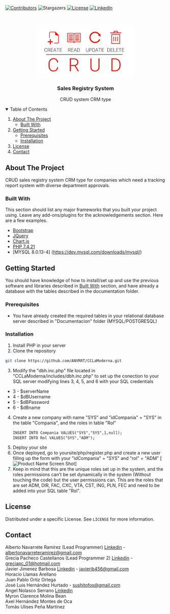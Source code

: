 <!--
*** Thanks for checking out the Best-README-Template. If you have a suggestion
*** that would make this better, please fork the repo and create a pull request
*** or simply open an issue with the tag "enhancement".
*** Thanks again! Now go create something AMAZING! :D
-->



<!-- PROJECT SHIELDS -->
<!--
*** I'm using markdown "reference style" links for readability.
*** Reference links are enclosed in brackets [ ] instead of parentheses ( ).
*** See the bottom of this document for the declaration of the reference variables
*** for contributors-url, forks-url, etc. This is an optional, concise syntax you may use.
*** https://www.markdownguide.org/basic-syntax/#reference-style-links
-->
[![Contributors][contributors-shield]][contributors-url]
![Stargazers][stars-shield]
[![License][license-shield]][license-url]
[![LinkedIn][linkedin-shield]][linkedin-url]



<!-- PROJECT LOGO -->
<br />
<p align="center">
    <img src="img/crud.png" alt="Logo">
  </a>

  <h3 align="center">Sales Registry System</h3>

  <p align="center">
    CRUD system CRM type
  </p>
</p>



<!-- TABLE OF CONTENTS -->
<details open="open">
  <summary>Table of Contents</summary>
  <ol>
    <li>
      <a href="#about-the-project">About The Project</a>
      <ul>
        <li><a href="#built-with">Built With</a></li>
      </ul>
    </li>
    <li>
      <a href="#getting-started">Getting Started</a>
      <ul>
        <li><a href="#prerequisites">Prerequisites</a></li>
        <li><a href="#installation">Installation</a></li>
      </ul>
    </li>
    <li><a href="#license">License</a></li>
    <li><a href="#contact">Contact</a></li>
  </ol>
</details>



<!-- ABOUT THE PROJECT -->
## About The Project

CRUD sales registry system CRM type for companies which need a tracking report system with diverse department approvals.


### Built With

This section should list any major frameworks that you built your project using. Leave any add-ons/plugins for the acknowledgements section. Here are a few examples.
* [Bootstrap](https://getbootstrap.com)
* [JQuery](https://jquery.com)
* [Chart.js](https://www.chartjs.org/)
* [PHP 7.4.21](https://www.php.net/)
* [MYSQL 8.0.13-4] (https://dev.mysql.com/downloads/mysql/)


<!-- GETTING STARTED -->
## Getting Started

You should have knowledge of how to install/set up and use the previous software and libraries described in <a href="#built-with">Built With</a> section, and have already a database with the tables described in the documentation folder.

### Prerequisites

* You have already created the required tables in your relational database server described in "Documentacion" folder (MYSQL/POSTGRESQL)

### Installation

1. Install PHP in your server
2. Clone the repository
  ```sh
  git clone https://github.com/ANVRRT/CCLaModerna.git
  ```
3. Modify the "dbh.inc.php" file located in "CCLaModerna/includes/dbh.inc.php" to set up the conection to your SQL server modifying lines 3, 4, 5, and 6 with your SQL credentials
<ul>
  <li>3 - $serverName
  <li>4 - $dBUsername
  <li>5 - $dBPassword
  <li>6 - $dBname
</ul>
  
4. Create a new company with name "SYS" and "idCompania" = "SYS" in the table "Compania", and the roles in table "Rol"
   ```MYSQL
   INSERT INTO Compania VALUES("SYS","SYS",1,null);
   INSERT INTO Rol VALUES("SYS","ADM");
   ```
5. Deploy your site
6. Once deployed, go to yoursite/php/register.php and create a new user filling up the form with your "idCompania" = "SYS" and "rol" = "ADM"
[![Product Name Screen Shot][product-screenshot]]
8. Keep in mind that this are the unique roles set up in the system, and the roles permissions can't be set dynamically in the system (Without touching the code) but the user permissions can.   This are the roles that are set ADM, DIR, FAC, CXC, VTA, CST, ING, PLN, FEC and need to be added into your SQL table "Rol".
  

<!-- LICENSE -->
## License

Distributed under a specific License. See `LICENSE` for more information.



<!-- CONTACT -->
## Contact


Alberto Navarrete Ramírez (Lead Programmer) [Linkedin](https://www.linkedin.com/in/albertonr/) - albertonavarreteramirez@gmail.com <br>
Grecia Pacheco Castellanos (Lead Programmer 2) [Linkedin](https://www.linkedin.com/in/grecia-pacheco-3020921a6) - greciapc_01@hotmail.com<br>
Javier Jimenez Barbosa [Linkedin](https://www.linkedin.com/in/javier-jim%C3%A9nez-barbosa-824a25189) - javierjb456@gmail.com<br>
Horacio Llamas Arellano <br>
Juan Pablo Ortiz Ortega <br>
José Luis Hernández Hurtado - sushitofox@gmail.com<br>
Angel Nolasco Serrano [Linkedin](https://www.linkedin.com/in/angel-nolasco-serrano-a919821b8)<br>
Myron Clarence Molina Bean<br>
Axel Hernández Montes de Oca<br>
Tomás Ulises Peña Martínez<br>

<!-- MARKDOWN LINKS & IMAGES -->
<!-- https://www.markdownguide.org/basic-syntax/#reference-style-links -->
[contributors-shield]: https://img.shields.io/badge/CONTRIBUTORS-10-GREEN?style=for-the-badge
[contributors-url]: https://github.com/ANVRRT-A01422954/CCLaModerna/graphs/contributors
[stars-shield]: https://img.shields.io/badge/STARS-0-yellow?style=for-the-badge
[license-shield]: https://img.shields.io/badge/LICENSE-%20-green?style=for-the-badge
[license-url]: https://github.com/ANVRRT/Sales-registry-system-CRUD/blob/main/license.txt
[linkedin-shield]: https://img.shields.io/badge/-LinkedIn-black.svg?style=for-the-badge&logo=linkedin&colorB=555
[linkedin-url]: https://www.linkedin.com/in/albertonr/
[product-screenshot]: https://github.com/ANVRRT/Sales-registry-system-CRUD/blob/main/img/registerform.PNG

